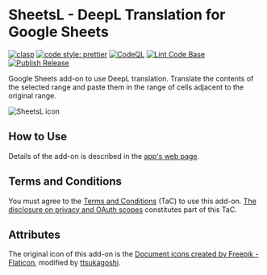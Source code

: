 # SheetsL - DeepL Translation for Google Sheets

[![clasp](https://img.shields.io/badge/built%20with-clasp-4285f4.svg?style=flat-square)](https://github.com/google/clasp) [![code style: prettier](https://img.shields.io/badge/code_style-prettier-ff69b4.svg?style=flat-square)](https://github.com/prettier/prettier)
[![CodeQL](https://github.com/ttsukagoshi/sheetsL/actions/workflows/codeql.yml/badge.svg)](https://github.com/ttsukagoshi/sheetsL/actions/workflows/codeql.yml) [![Lint Code Base](https://github.com/ttsukagoshi/sheetsL/actions/workflows/linter.yml/badge.svg)](https://github.com/ttsukagoshi/sheetsL/actions/workflows/linter.yml) [![Publish Release](https://github.com/ttsukagoshi/sheetsL/actions/workflows/deploy.yml/badge.svg)](https://github.com/ttsukagoshi/sheetsL/actions/workflows/deploy.yml)

Google Sheets add-on to use DeepL translation. Translate the contents of the selected range and paste them in the range of cells adjacent to the original range.

![SheetsL icon](https://www.scriptable-assets.page/assets/images/sheetsl/SheetsL_Application%20Card%20Banner_220.png)

## How to Use

Details of the add-on is described in the [app's web page](https://www.scriptable-assets.page/add-ons/sheetsl/).

## Terms and Conditions

You must agree to the [Terms and Conditions](https://www.scriptable-assets.page/terms-and-conditions/) (TaC) to use this add-on. [The disclosure on privacy and OAuth scopes](https://www.scriptable-assets.page/add-ons/sheetsl/#disclosure-on-privacy-and-oauth-scopes) constitutes part of this TaC.

## Attributes

The original icon of this add-on is the [Document icons created by Freepik - Flaticon](https://www.flaticon.com/free-icons/document), modified by [ttsukagoshi](https://github.com/ttsukagoshi).
